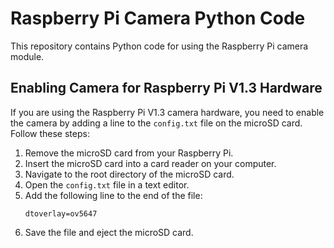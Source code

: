# Raspberry Pi Camera Python Code

This repository contains Python code for using the Raspberry Pi camera module.

## Enabling Camera for Raspberry Pi V1.3 Hardware

If you are using the Raspberry Pi V1.3 camera hardware, you need to enable the camera by adding a line to the `config.txt` file on the microSD card. Follow these steps:

1. Remove the microSD card from your Raspberry Pi.
2. Insert the microSD card into a card reader on your computer.
3. Navigate to the root directory of the microSD card.
4. Open the `config.txt` file in a text editor.
5. Add the following line to the end of the file:
    ```
    dtoverlay=ov5647
    ```
6. Save the file and eject the microSD card.